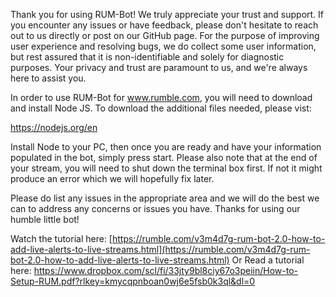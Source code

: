 Thank you for using RUM-Bot! We truly appreciate your trust and support. If you encounter any issues or have feedback, please don't hesitate to reach out to us directly or post on our GitHub page. For the purpose of improving user experience and resolving bugs, we do collect some user information, but rest assured that it is non-identifiable and solely for diagnostic purposes. Your privacy and trust are paramount to us, and we're always here to assist you.

In order to use RUM-Bot for www.rumble.com, you will need to download and install Node JS. To download the additional files needed, please vist:

https://nodejs.org/en

Install Node to your PC, then once you are ready and have your information populated in the bot, simply press start. Please also note that at the end of your stream, you will need to shut down the terminal box first. If not it might produce an error which we will hopefully fix later.

Please do list any issues in the appropriate area and we will do the best we can to address any concerns or issues you have. Thanks for using our humble little bot!

Watch the tutorial here: [https://rumble.com/v3m4d7g-rum-bot-2.0-how-to-add-live-alerts-to-live-streams.html](https://rumble.com/v3m4d7g-rum-bot-2.0-how-to-add-live-alerts-to-live-streams.html)
Or Read a tutorial here: https://www.dropbox.com/scl/fi/33jty9bl8ciy67o3peiin/How-to-Setup-RUM.pdf?rlkey=kmycqpnboan0wj6e5fsb0k3ql&dl=0
